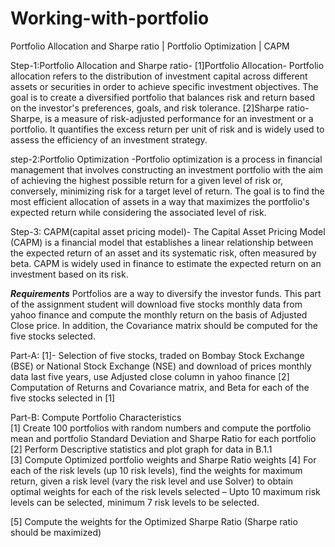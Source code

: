 # Working-with-portfolio
Portfolio Allocation and Sharpe ratio | Portfolio Optimization | CAPM

Step-1:Portfolio Allocation and Sharpe ratio- 
     [1]Portfolio Allocation- Portfolio allocation refers to the distribution of investment capital across different assets or securities in order to achieve specific investment objectives. The goal is to create a diversified portfolio that balances risk and return based on the investor's preferences, goals, and risk tolerance.
     [2]Sharpe ratio- Sharpe, is a measure of risk-adjusted performance for an investment or a portfolio. It quantifies the excess return per unit of risk and is widely used to assess the efficiency of an investment strategy.

step-2:Portfolio Optimization -Portfolio optimization is a process in financial management that involves constructing an investment portfolio with the aim of achieving the highest possible return for a given level of risk or, conversely, minimizing risk for a target level of return. The goal is to find the most efficient allocation of assets in a way that maximizes the portfolio's expected return while considering the associated level of risk.

Step-3: CAPM(capital asset pricing model)- The Capital Asset Pricing Model (CAPM) is a financial model that establishes a linear relationship between the expected return of an asset and its systematic risk, often measured by beta. CAPM is widely used in finance to estimate the expected return on an investment based on its risk.


*****Requirements*****
Portfolios are a way to diversify the investor funds. This part of the assignment student will download five stocks monthly data from yahoo finance and compute the monthly return on the basis of Adjusted Close price. In addition, the Covariance matrix should be computed for the five stocks selected. 

Part-A:
[1]-	Selection of five stocks, traded on Bombay Stock Exchange (BSE) or National Stock Exchange (NSE) and download of prices monthly data last five years, use Adjusted close column in yahoo finance
[2]	Computation of Returns and Covariance matrix, and Beta for each of the five stocks selected in [1]         

Part-B: Compute Portfolio Characteristics			
[1] Create 100 portfolios with random numbers and compute the portfolio mean and portfolio Standard Deviation and Sharpe Ratio for each portfolio
[2] Perform Descriptive statistics and plot graph for data in B.1.1   
[3] Compute Optimized portfolio weights and Sharpe Ratio weights 
[4] For each of the risk levels (up 10 risk levels), find the weights for maximum return, given a risk level (vary the risk level and use Solver) to obtain optimal weights for each of the risk levels selected – Upto 10 maximum risk levels can be selected, minimum 7 risk levels to be selected.	              

[5] Compute the weights for the Optimized Sharpe Ratio (Sharpe ratio should be maximized) 







